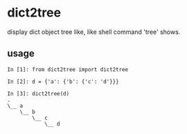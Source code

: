 # dict2tree

display dict object tree like, like shell command 'tree' shows.

## usage

```
In [1]: from dict2tree import dict2tree

In [2]: d = {'a': {'b': {'c': 'd'}}}

In [3]: dict2tree(d)
.
\__ a
    \__ b
        \__ c
            \__ d
```
